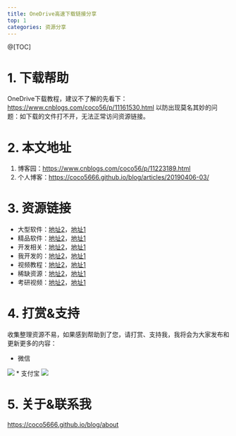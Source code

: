 ```yaml
---
title: OneDrive高速下载链接分享
top: 1
categories: 资源分享
---
```

@[TOC]

# 1. 下载帮助
OneDrive下载教程，建议不了解的先看下：
https://www.cnblogs.com/coco56/p/11161530.html
以防出现莫名其妙的问题：如下载的文件打不开，无法正常访问资源链接。

# 2. 本文地址
1. 博客园：https://www.cnblogs.com/coco56/p/11223189.html
2. 个人博客：https://coco5666.github.io/blog/articles/20190406-03/

# 3. 资源链接
* 大型软件：[地址2](https://dabcoooacnz-my.sharepoint.com/:f:/g/personal/coco56_muabl_cn/EvrKsZbx7gdBinnkAQQb-bcBg9xyknqLdnBgd5G9cAWF4g?e=UrZT70)，[地址1](https://uinedu-my.sharepoint.com/:f:/g/personal/a19635_myoffice_site/EqsxpqQqmMJLkz-71g6YhKIBY1E_4jMAqWBFbXB7Ox-sqg?e=MeD6vJ)
* 精品软件：[地址2](https://jxjjxy-my.sharepoint.com/:f:/g/personal/coco56_t_odmail_cn/Em0hJ5GN4j5OrhxIsxhMORgBVTboNdmQgDqIwgkLC80C5Q?e=3uY0Qu)，[地址1](https://uinedu-my.sharepoint.com/:f:/g/personal/a19635_myoffice_site/Eu98TgAiKIlMk08b3XYrRL8BnaMoM1Es7JTqAKGtnYzmUw)
* 开发相关：[地址2](https://jia666-my.sharepoint.com/:f:/g/personal/coco56_xkx_me/ErAxktjk7x5Pjay3V3ACfzABBkSKl9gSRwY6zKn248_uGQ?e=Y3bmID)，[地址1](https://uinedu-my.sharepoint.com/:f:/g/personal/a19635_myoffice_site/EkOAhnyjZRhHkdKYqMTAEYIBqMnMfKyC8_5v5WCAwSX76Q)
* 我开发的：[地址2](https://jia666-my.sharepoint.com/:f:/g/personal/coco56_xkx_me/EsFUljPHf7tDvoF7b9nTZBQBnWmHFOCzEYVWwK-4oWdD7A?e=ZOyJAm)，[地址1](https://uinedu-my.sharepoint.com/:f:/g/personal/a19635_myoffice_site/EgusrLTRZ9ZFi0_aSduJW_4B5wokGfa1PuhXvUoHeo3Adg)
* 视频教程：[地址2](https://acedidiaoacid-my.sharepoint.com/:f:/g/personal/coco56_msoffice_tw/EiLPKvsltMFIuKTwwUxuvG4BgtXLzo6yj1KSGHfeLTmb6A)，[地址1](https://uinedu-my.sharepoint.com/:f:/g/personal/a19635_myoffice_site/EnLJkks-dOtPp85eVUVbNDIBKUDgZuYuGks_YsrURObwlQ?e=6IuKn9)
* 稀缺资源：[地址2](https://jia666-my.sharepoint.com/:f:/g/personal/coco56_xkx_me/EvOMgM4rSQFDmGQ_dqtIct0BTTCQH029vYtASjNDH7zlFA?e=0UpSep)，[地址1](https://uinedu-my.sharepoint.com/:f:/g/personal/a19635_myoffice_site/Eo4NnF2096lDj7JhmzXGAqkBLlyFO05OQukCQFHXY1PEDw?e=WLQOHD)
* 考研视频：[地址2](https://odobagg-my.sharepoint.com/:f:/g/personal/b3hscg2-0_od_obagg_com/EtUkjOy6qkBEoDMvo9tnpHkBtcDdNmoHHURX0v1J-j4b1g?e=Gr7u0f)，[地址1](https://acedidiaoacid-my.sharepoint.com/:f:/g/personal/coco56_msoffice_tw/EjIZjIQ-VflOtdczLm1ulaMBtrMJ0hcKfSOG1-n0hrGhjQ?e=6tnJJi)

# 4. 打赏&支持
收集整理资源不易，如果感到帮助到了您，请打赏、支持我，我将会为大家发布和更新更多的内容：
* 微信
<img src="https://i.loli.net/2019/07/06/5d20bb02a413d45586.png">
* 支付宝
<img src="https://i.loli.net/2019/07/06/5d20bb5b090cf90572.jpg">

# 5. 关于&联系我
https://coco5666.github.io/blog/about